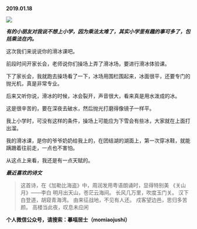 
          
            
**2019.01.18**



![](//upload-images.jianshu.io/upload_images/51001-21f8867edaa2e843.jpg)




***有的小朋友对我说不想上小学，因为乘法太难了，其实小学里有趣的事可多了，包括乘法在内。***

这次我们来说说你的滑冰课吧。

前段时间开家长会，老师说你们操场上弄了滑冰场，要进行滑冰体验课。

下了家长会，我就跑去操场看了一下，冰场用围栏围起来，冰面很平，还要专门的抛光机，真是非常专业。

后来又听你说，滑冰的时候，冰会裂开，声音很大，看来真是用水泼成的冰。

这是很辛苦的，要在深夜去破水，然后抛光打磨得像镜子一样平。

我上小学时，可没有这样的条件，操场上可能应为下雪会有些冰，大家就在上面打出溜。

我的滑冰课，是你的爷爷奶奶给我上的，在团结湖的湖面上，第一次穿冰鞋，就能蹒跚着往前走，一点也不害怕。

从这点上来看，我还是有一点天赋的。


***最近喜欢的诗文***
>这首诗，在《加勒比海盗》中，周润发用粤语朗诵时，显得特别美
《关山月》——李白
明月出天山，苍茫云海间。
长风几万里，吹度玉门关。
汉下白登道，胡窥青海湾。
由来征战地，不见有人还。
戍客望边邑，思归多苦颜。
高楼当此夜，叹息未应闲




**个人微信公众号，请搜索：摹喵居士（momiaojushi）**

          
        